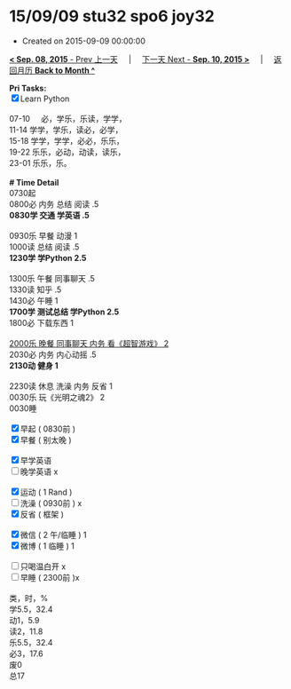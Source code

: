 # 15/09/09 stu32 spo6 joy32

- Created on 2015-09-09 00:00:00

[**< Sep. 08, 2015** - Prev 上一天](/lifelogs/2015/09/d08.md) &nbsp; &nbsp; | &nbsp; &nbsp; [下一天 Next - **Sep. 10, 2015 >**](/lifelogs/2015/09/d10.md) &nbsp; &nbsp; |  &nbsp; &nbsp; [返回月历 **Back to Month ^**](/lifelogs/2015/09/index.md)
<br/><div><strong>Pri Tasks:</strong></div><div><input checked="true" type="checkbox"/>Learn Python</div><div><br/></div><div>07-10     必，学乐，乐读，学学，</div><div>11-14 学学，学乐，读必，必学，</div><div>15-18 学学，学学，必必，乐乐，</div><div>19-22 乐乐，必动，动读，读乐，</div><div>23-01 乐乐，乐。</div><div><br/></div><div><b># Time Detail</b></div><div>0730起</div><div>0800必 内务 总结 阅读 .5</div><div><b>0830学 交通 学英语 .5</b></div><div><br/></div><div>0930乐 早餐 动漫 1</div><div>1000读 总结 阅读 .5</div><div><strong>1230学 学Python 2.5</strong></div><div><br clear="none"/></div><div>1300乐 午餐 同事聊天 .5</div><div>1330读 知乎 .5</div><div>1430必 午睡 1</div><div><strong>1700学 测试总结 学Python 2.5</strong></div><div>1800必 下载东西 1</div><div><br/></div><div><u>2000乐 晚餐 同事聊天 内务 看《超智游戏》 2</u></div><div>2030必 内务 内心动摇 .5</div><div><b>2130动 健身 1</b></div><div><b><br/></b></div><div>2230读 休息 洗澡 内务 反省 1</div><div>0030乐 玩《光明之魂2》 2</div><div>0030睡</div><div><br/></div><div><input checked="true" type="checkbox"/>早起 ( 0830前 ) </div><div><input checked="true" type="checkbox"/>早餐 ( 别太晚 ) </div><div><br/></div><div><div><input checked="true" type="checkbox"/>早学英语</div><div><input type="checkbox"/>晚学英语 x</div><div><br/></div><div><input checked="true" type="checkbox"/>运动 ( 1 Rand ) </div><div><input type="checkbox"/>洗澡 ( 0930前 ) x</div><div><input checked="true" type="checkbox"/>反省 ( 框架 ) </div></div><div><br/></div><div><input checked="true" type="checkbox"/>微信 ( 2 午/临睡 ) 1</div><div><div><input checked="true" type="checkbox"/>微博 ( 1 临睡 ) 1</div><div><br/></div><div><input type="checkbox"/>只喝温白开 x</div></div><div><input type="checkbox"/>早睡 ( 2300前 )x</div><div><br clear="none"/></div><div>类，时，%<br clear="none"/>学5.5，32.4<br clear="none"/>动1，5.9<br clear="none"/>读2，11.8<br clear="none"/>乐5.5，32.4<br clear="none"/>必3，17.6<br clear="none"/>废0<br clear="none"/>总17</div>
